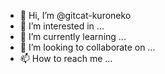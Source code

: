 - 👋 Hi, I’m @gitcat-kuroneko
- 👀 I’m interested in ...
- 🌱 I’m currently learning ...
- 💞️ I’m looking to collaborate on ...
- 📫 How to reach me ...

<!---
gitcat-kuroneko/gitcat-kuroneko is a ✨ special ✨ repository because its `README.md` (this file) appears on your GitHub profile.
You can click the Preview link to take a look at your changes.
--->
